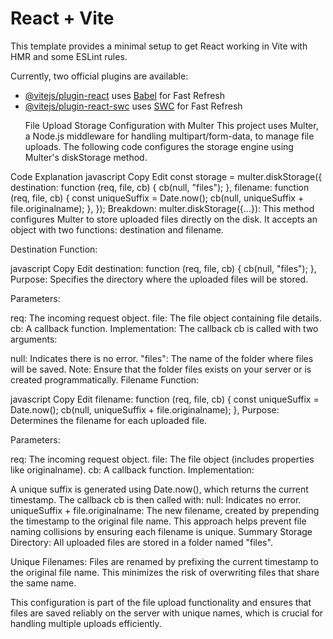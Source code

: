 # React + Vite

This template provides a minimal setup to get React working in Vite with HMR and some ESLint rules.

Currently, two official plugins are available:

- [@vitejs/plugin-react](https://github.com/vitejs/vite-plugin-react/blob/main/packages/plugin-react/README.md) uses [Babel](https://babeljs.io/) for Fast Refresh
- [@vitejs/plugin-react-swc](https://github.com/vitejs/vite-plugin-react-swc) uses [SWC](https://swc.rs/) for Fast Refresh
  <p>
  File Upload Storage Configuration with Multer
  This project uses Multer, a Node.js middleware for handling multipart/form-data, to manage file uploads. The following code configures the storage engine using Multer's diskStorage method.

Code Explanation
javascript
Copy
Edit
const storage = multer.diskStorage({
destination: function (req, file, cb) {
cb(null, "files");
},
filename: function (req, file, cb) {
const uniqueSuffix = Date.now();
cb(null, uniqueSuffix + file.originalname);
},
});
Breakdown:
multer.diskStorage({...}):
This method configures Multer to store uploaded files directly on the disk. It accepts an object with two functions: destination and filename.

Destination Function:

javascript
Copy
Edit
destination: function (req, file, cb) {
cb(null, "files");
},
Purpose:
Specifies the directory where the uploaded files will be stored.

Parameters:

req: The incoming request object.
file: The file object containing file details.
cb: A callback function.
Implementation:
The callback cb is called with two arguments:

null: Indicates there is no error.
"files": The name of the folder where files will be saved.
Note: Ensure that the folder files exists on your server or is created programmatically.
Filename Function:

javascript
Copy
Edit
filename: function (req, file, cb) {
const uniqueSuffix = Date.now();
cb(null, uniqueSuffix + file.originalname);
},
Purpose:
Determines the filename for each uploaded file.

Parameters:

req: The incoming request object.
file: The file object (includes properties like originalname).
cb: A callback function.
Implementation:

A unique suffix is generated using Date.now(), which returns the current timestamp.
The callback cb is then called with:
null: Indicates no error.
uniqueSuffix + file.originalname: The new filename, created by prepending the timestamp to the original file name.
This approach helps prevent file naming collisions by ensuring each filename is unique.
Summary
Storage Directory:
All uploaded files are stored in a folder named "files".

Unique Filenames:
Files are renamed by prefixing the current timestamp to the original file name. This minimizes the risk of overwriting files that share the same name.

This configuration is part of the file upload functionality and ensures that files are saved reliably on the server with unique names, which is crucial for handling multiple uploads efficiently.

  </p>
